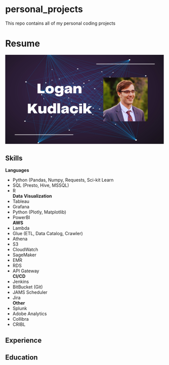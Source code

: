 # personal_projects
This repo contains all of my personal coding projects



# Resume

![alt text](https://github.com/logankud/personal_projects/blob/main/banner_pic.png?raw=true)


## Skills

**Languages**
* Python (Pandas, Numpy, Requests, Sci-kit Learn
* SQL (Presto, Hive, MSSQL)
* R  
**Data** **Visualization**
* Tableau
* Grafana
* Python (Plotly, Matplotlib)
* PowerBI  
**AWS**
* Lambda
* Glue (ETL, Data Catalog, Crawler)
* Athena
* S3
* CloudWatch
* SageMaker
* EMR
* RDS
* API Gateway  
**CI/CD**
* Jenkins
* BitBucket (Git)
* JAMS Scheduler
* Jira  
**Other**
* Splunk
* Adobe Analytics
* Collibra
* CRIBL  


## Experience

## Education


